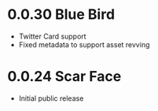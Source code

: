 # 0.0.30 Blue Bird

- Twitter Card support
- Fixed metadata to support asset revving

# 0.0.24 Scar Face

- Initial public release

